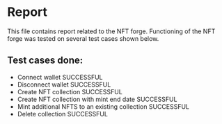 # Report
This file contains report related to the NFT forge.
Functioning of the NFT forge was tested on several test cases shown below.

## Test cases done:

- Connect wallet                                    SUCCESSFUL
- Disconnect wallet                                 SUCCESSFUL
- Create NFT collection                             SUCCESSFUL
- Create NFT collection with mint end date          SUCCESSFUL
- Mint additional NFTS to an existing collection    SUCCESSFUL
- Delete collection                                 SUCCESSFUL
